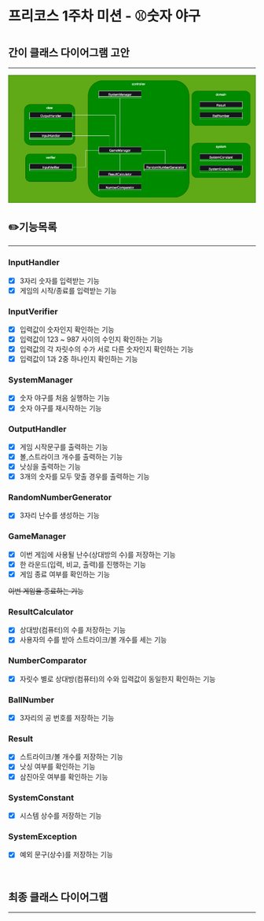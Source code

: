 # 프리코스 1주차 미션 - ⚾️숫자 야구

## 간이 클래스 다이어그램 고안

---

![클래스다이어그램v2.png](images%2F%ED%81%B4%EB%9E%98%EC%8A%A4%EB%8B%A4%EC%9D%B4%EC%96%B4%EA%B7%B8%EB%9E%A8v2.png)

## ✏️기능목록

---

### InputHandler

-[x] 3자리 숫자를 입력받는 기능
-[x] 게임의 시작/종료를 입력받는 기능

### InputVerifier

-[x] 입력값이 숫자인지 확인하는 기능
-[x] 입력값이 123 ~ 987 사이의 수인지 확인하는 기능
-[x] 입력값의 각 자릿수의 수가 서로 다른 숫자인지 확인하는 기능
-[x] 입력값이 1과 2중 하나인지 확인하는 기능

### SystemManager

-[x] 숫자 야구를 처음 실행하는 기능
-[x] 숫자 야구를 재시작하는 기능

### OutputHandler

-[x] 게임 시작문구를 출력하는 기능
-[x] 볼,스트라이크 개수를 출력하는 기능
-[x] 낫싱을 출력하는 기능
-[x] 3개의 숫자를 모두 맞출 경우를 출력하는 기능

### RandomNumberGenerator

-[x] 3자리 난수를 생성하는 기능

### GameManager

-[x] 이번 게임에 사용될 난수(상대방의 수)를 저장하는 기능
-[x] 한 라운드(입력, 비교, 출력)를 진행하는 기능
-[x] 게임 종료 여부를 확인하는 기능

~~이번 게임을 종료하는 기능~~

### ResultCalculator

-[x] 상대방(컴퓨터)의 수를 저장하는 기능
-[x] 사용자의 수를 받아 스트라이크/볼 개수를 세는 기능

### NumberComparator

-[x] 자릿수 별로 상대방(컴퓨터)의 수와 입력값이 동일한지 확인하는 기능

### BallNumber

-[x] 3자리의 공 번호를 저장하는 기능

### Result

-[x] 스트라이크/볼 개수를 저장하는 기능
-[x] 낫싱 여부를 확인하는 기능
-[x] 삼진아웃 여부를 확인하는 기능

### SystemConstant

-[x] 시스템 상수를 저장하는 기능

### SystemException

-[x] 예외 문구(상수)를 저장하는 기능

<br>

## 최종 클래스 다이어그램

---